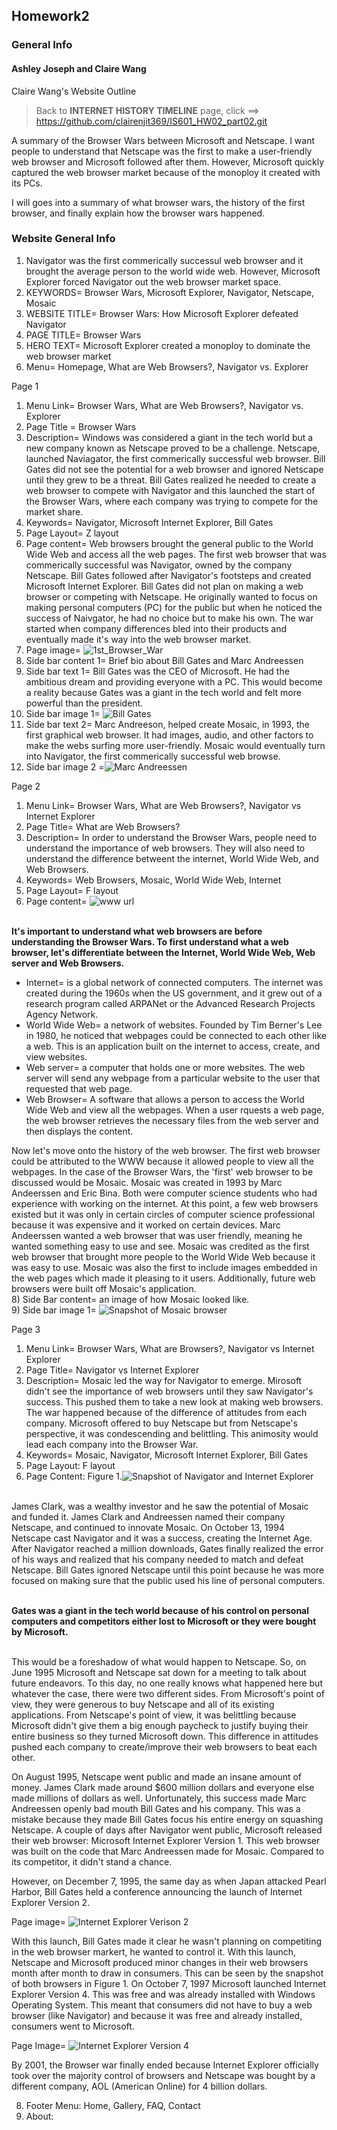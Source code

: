 ## Homework2 

### General Info
#### Ashley Joseph and Claire Wang

Claire Wang's Website Outline
> Back to **INTERNET HISTORY TIMELINE** page, click ==> https://github.com/clairenjit369/IS601_HW02_part02.git

<p> A summary of the Browser Wars between Microsoft and Netscape. I want people to understand that Netscape was the first to make a user-friendly web browser and Microsoft followed after them. However, Microsoft quickly captured the web browser market because of the monoploy it created with its PCs. 

I will goes into a summary of what browser wars, the history of the first browser, and finally explain how the browser wars happened. </p>


### Website General Info
1) Navigator was the first commerically successul web browser and it brought the average person to the world wide web. However, Microsoft Explorer forced Navigator out the web browser market space.
2) KEYWORDS= Browser Wars, Microsoft Explorer, Navigator, Netscape, Mosaic
3) WEBSITE TITLE= Browser Wars: How Microsoft Explorer defeated Navigator 
4) PAGE TITLE= Browser Wars
5) HERO TEXT= Microsoft Explorer created a monoploy to dominate the web browser market 
6) Menu= Homepage, What are Web Browsers?, Navigator vs. Explorer


Page 1
1) Menu Link= Browser Wars, What are Web Browsers?, Navigator vs. Explorer
2) Page Title = Browser Wars
3) Description= Windows was considered a giant in the tech world but a new company known as Netscape proved to be a challenge. Netscape, launched Naviagator, the first commerically successful web browser. Bill Gates did not see the potential for a web browser and ignored Netscape until they grew to be a threat. Bill Gates realized he needed to create a web browser to compete with Navigator and this launched the start of the Browser Wars, where each company was trying to compete for the market share.
4) Keywords= Navigator, Microsoft Internet Explorer, Bill Gates  
5) Page Layout= Z layout
6) Page content= Web browsers brought the general public to the World Wide Web and access all the web pages. The first web browser that was commerically successful was Navigator, owned by the company Netscape. Bill Gates followed after Navigator's footsteps and created Microsoft Internet Explorer. Bill Gates did not plan on making a web browser or competing with Netscape. He originally wanted to focus on making personal computers (PC) for the public but when he noticed the success of Naivgator, he had no choice but to make his own. The war started when company differences bled into their products and eventually made it's way into the web browser market. <br>
7) Page image= ![1st_Browser_War](https://user-images.githubusercontent.com/85362067/122263176-22477980-cea4-11eb-9049-c3476c7e7f56.jpg)
8) Side bar content 1= Brief bio about Bill Gates and Marc Andreessen 
9) Side bar text 1= Bill Gates was the CEO of Microsoft. He had the ambitious dream and providing everyone with a PC. This would become a reality because Gates was a giant in the tech world and felt more powerful than the president. 
10) Side bar image 1= ![Bill Gates](https://user-images.githubusercontent.com/85362067/122264018-1314fb80-cea5-11eb-9f20-a203e119fa15.jpg)
11) Side bar text 2= Marc Andreeson, helped create Mosaic, in 1993, the first graphical web browser. It had images, audio, and other factors to make the webs surfing more user-friendly. Mosaic would eventually turn into Navigator, the first commerically successful web browse. 
12) Side bar image 2 =![Marc Andreessen](https://user-images.githubusercontent.com/85362067/122264205-435c9a00-cea5-11eb-833f-32d5444db322.jpg)

Page 2
1) Menu Link= Browser Wars, What are Web Browsers?, Navigator vs Internet Explorer
2) Page Title= What are Web Browsers?
3) Description= In order to understand the Browser Wars, people need to understand the importance of web browsers. They will also need to understand the difference betweent the internet, World Wide Web, and Web Browsers. 
4) Keywords= Web Browsers, Mosaic, World Wide Web, Internet
5) Page Layout= F layout
6) Page content= ![www url](https://user-images.githubusercontent.com/85362067/122461025-d28ab000-cf80-11eb-873a-79ae83a0960b.jpg)

<br> **It's important to understand what web browsers are before understanding the Browser Wars. To first understand what a web browser, let's differentiate between the Internet, World Wide Web, Web server and Web Browsers.** <br>

+ Internet= is a global network of connected computers. The internet was created during the 1960s when the US government, and it grew out of a research program called ARPANet or the Advanced Research Projects Agency Network. <br>
+ World Wide Web= a network of websites. Founded by Tim Berner's Lee in 1980, he noticed that webpages could be connected to each other like a web. This is an application built on the internet to access, create, and view websites. <br>
+ Web server= a computer that holds one or more websites. The web server will send any webpage from a particular website to the user that requested that web page. <br>
+ Web Browser= A software that allows a person to access the World Wide Web and view all the webpages. When a user rquests a web page, the web browser retrieves the necessary files from the web server and then displays the content. <br>

Now let's move onto the history of the web browser. The first web browser could be attributed to the WWW because it allowed people to view all the webpages. In the case of the Browser Wars, the 'first' web browser to be discussed would be Mosaic. Mosaic was created in 1993 by Marc Andeerssen and Eric Bina. Both were computer science students who had experience with working on the internet. At this point, a few web browsers existed but it was only in certain circles of computer science professional because it was expensive and it worked on certain devices. Marc Andeerssen wanted a web browser that was user friendly, meaning he wanted something easy to use and see. Mosaic was credited as the first web browser that brought more people to the World Wide Web because it was easy to use. Mosaic was also the first to include images embedded in the web pages which made it pleasing to it users. Additionally, future web browsers were built off Mosaic's application. <br>
8) Side Bar content= an image of how Mosaic looked like. <br>
9) Side bar image 1= ![Snapshot of Mosaic browser](https://user-images.githubusercontent.com/85362067/122461648-9efc5580-cf81-11eb-9d76-0725788625aa.jpg)

Page 3
1) Menu Link= Browser Wars, What are Browsers?, Navigator vs Internet Explorer
2) Page Title= Navigator vs Internet Explorer
3) Description= Mosaic led the way for Navigator to emerge. Mirosoft didn't see the importance of web browsers until they saw Navigator's success. This pushed them to take a new look at making web browsers. The war happened because of the difference of attitudes from each company. Microsoft offered to buy Netscape but from Netscape's perspective, it was condescending and belittling. This animosity would lead each company into the Browser War.
4) Keywords= Mosaic, Navigator, Microsoft Internet Explorer, Bill Gates
5) Page Layout: F layout
6) Page Content: Figure 1.![Snapshot of Navigator and Internet Explorer](https://user-images.githubusercontent.com/85362067/122476005-7ed59200-cf93-11eb-92ce-1b52f968b443.jpg)

<br> James Clark, was a wealthy investor and he saw the potential of Mosaic and funded it. James Clark and Andreessen named their company Netscape, and continued to innovate Mosaic. On October 13, 1994 Netscape cast Navigator and it was a success, creating the Internet Age. After Navigator reached a million downloads, Gates finally realized the error of his ways and realized that his company needed to match and defeat Netscape. Bill Gates ignored Netscape until this point because he was more focused on making sure that the public used his line of personal computers.<br> 

<br> **Gates was a giant in the tech world because of his control on personal computers and competitors either lost to Microsoft or they were bought by Microsoft.** <br>

<br> This would be a foreshadow of what would happen to Netscape. 
So, on June 1995 Microsoft and Netscape sat down for a meeting to talk about future endeavors. To this day, no one really knows what happened here but whatever the case, there were two different sides. From Microsoft's point of view, they were generous to buy Netscape and all of its existing applications. From Netscape's point of view, it was belittling because Microsoft didn't give them a big enough paycheck to justify buying their entire business so they turned Microsoft down. This difference in attitudes pushed each company to create/improve their web browsers to beat each other. 

On August 1995, Netscape went public and made an insane amount of money. James Clark made around $600 million dollars and everyone else made millions of dollars as well. Unfortunately, this success made Marc Andreessen openly bad mouth Bill Gates and his company. This was a mistake because they made Bill Gates focus his entire energy on squashing Netscape. A couple of days after Navigator went public, Microsoft released their web browser: Microsoft Internet Explorer Version 1. This web browser was built on the code that Marc Andreessen made for Mosaic. Compared to its competitor, it didn't stand a chance. 

However, on December 7, 1995, the same day as when Japan attacked Pearl Harbor, Bill Gates held a conference announcing the launch of Internet Explorer Version 2.

Page image= ![Internet Explorer Verison 2](https://user-images.githubusercontent.com/85362067/122482365-68810380-cf9e-11eb-828d-b4f42ecb64a1.png)

With this launch, Bill Gates made it clear he wasn't planning on competiting in the web browser markert, he wanted to control it. With this launch, Netscape and Microsoft produced minor changes in their web browsers month after month to draw in consumers. This can be seen by the snapshot of both browsers in Figure 1. On October 7, 1997 Microsoft launched Internet Explorer Version 4. This was free and was already installed with Windows Operating System. This meant that consumers did not have to buy a web browser (like Navigator) and because it was free and already installed, consumers went to Microsoft. 

Page Image= ![Internet Explorer Version 4](https://user-images.githubusercontent.com/85362067/122482570-d1687b80-cf9e-11eb-8dfd-96067c48e78b.png)

By 2001, the Browser war finally ended because Internet Explorer officially took over the majority control of browsers and Netscape was bought by a different company, AOL (American Online) for 4 billion dollars. 

8) Footer Menu: Home, Gallery, FAQ, Contact
9) About: 
